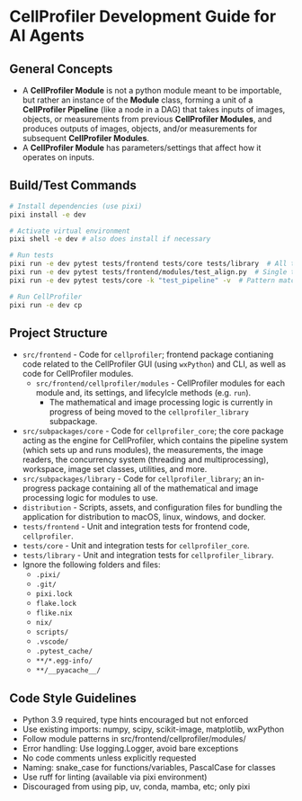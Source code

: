 # CellProfiler Development Guide for AI Agents

## General Concepts

- A **CellProfiler Module** is not a python module meant to be importable, but rather an instance of the **Module** class, forming a unit of a **CellProfiler Pipeline** (like a node in a DAG) that takes inputs of images, objects, or measurements from previous **CellProfiler Modules**, and produces outputs of images, objects, and/or measurements for subsequent **CellProfiler Modules**.
- A **CellProfiler Module** has parameters/settings that affect how it operates on inputs.

## Build/Test Commands
```bash
# Install dependencies (use pixi)
pixi install -e dev

# Activate virtual environment
pixi shell -e dev # also does install if necessary

# Run tests
pixi run -e dev pytest tests/frontend tests/core tests/library  # All tests
pixi run -e dev pytest tests/frontend/modules/test_align.py  # Single test file
pixi run -e dev pytest tests/core -k "test_pipeline" -v  # Pattern match tests

# Run CellProfiler
pixi run -e dev cp
```

## Project Structure
- `src/frontend` - Code for `cellprofiler`; frontend package contianing code related to the CellProfiler GUI (using `wxPython`) and CLI, as well as code for CellProfiler modules.
    - `src/frontend/cellprofiler/modules` - CellProfiler modules for each module and, its settings, and lifecylcle methods (e.g. `run`).
      - The mathematical and image processing logic is currently in progress of being moved to the `cellprofiler_library` subpackage.
- `src/subpackages/core` - Code for `cellprofiler_core`; the core package acting as the engine for CellProfiler, which contains the pipeline system (which sets up and runs modules), the measurements, the image readers, the concurrency system (threading and multiprocessing), workspace, image set classes, utilities, and more.
- `src/subpackages/library` - Code for `cellprofiler_library`; an in-progress package containing all of the mathematical and image processing logic for modules to use.
- `distribution` - Scripts, assets, and configuration files for bundling the application for distribution to macOS, linux, windows, and docker.
- `tests/frontend` - Unit and integration tests for frontend code, `cellprofiler`.
- `tests/core` - Unit and integration tests for `cellprofiler_core`.
- `tests/library` - Unit and integration tests for `cellprofiler_library`.
- Ignore the following folders and files:
  * `.pixi/`
  * `.git/`
  * `pixi.lock`
  * `flake.lock`
  * `flike.nix`
  * `nix/`
  * `scripts/`
  * `.vscode/`
  * `.pytest_cache/`
  * `**/*.egg-info/`
  * `**/__pyacache__/`

## Code Style Guidelines
- Python 3.9 required, type hints encouraged but not enforced
- Use existing imports: numpy, scipy, scikit-image, matplotlib, wxPython
- Follow module patterns in src/frontend/cellprofiler/modules/
- Error handling: Use logging.Logger, avoid bare exceptions
- No code comments unless explicitly requested
- Naming: snake_case for functions/variables, PascalCase for classes
- Use ruff for linting (available via pixi environment)
- Discouraged from using pip, uv, conda, mamba, etc; only pixi
